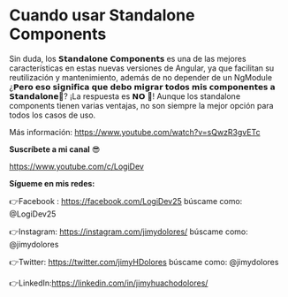 # Cuando usar Standalone Components

Sin duda, los 𝗦𝘁𝗮𝗻𝗱𝗮𝗹𝗼𝗻𝗲 𝗖𝗼𝗺𝗽𝗼𝗻𝗲𝗻𝘁𝘀 es una de las mejores características en estas nuevas versiones de Angular, ya que facilitan su reutilización y mantenimiento, además de no depender de un NgModule ¿𝗣𝗲𝗿𝗼 𝗲𝘀𝗼 𝘀𝗶𝗴𝗻𝗶𝗳𝗶𝗰𝗮 𝗾𝘂𝗲 𝗱𝗲𝗯𝗼 𝗺𝗶𝗴𝗿𝗮𝗿 𝘁𝗼𝗱𝗼𝘀 𝗺𝗶𝘀 𝗰𝗼𝗺𝗽𝗼𝗻𝗲𝗻𝘁𝗲𝘀 𝗮 𝗦𝘁𝗮𝗻𝗱𝗮𝗹𝗼𝗻𝗲🤔? ¡La respuesta es 𝗡𝗢 🛑! Aunque los standalone components tienen varias ventajas, no son siempre la mejor opción para todos los casos de uso.

Más información: https://www.youtube.com/watch?v=sQwzR3gvETc

**Suscríbete a mi canal** 😎

https://www.youtube.com/c/LogiDev

**Sígueme en mis redes:**

👉Facebook : https://facebook.com/LogiDev25
búscame como: @LogiDev25

👉Instagram: https://instagram.com/jimydolores/
búscame como: @jimydolores

👉Twitter: https://twitter.com/jimyHDolores
búscame como: @jimydolores

👉LinkedIn:https://linkedin.com/in/jimyhuachodolores/
